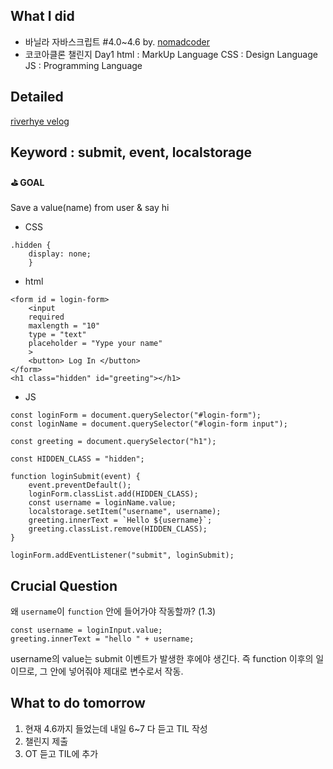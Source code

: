 ## What I did

- 바닐라 자바스크립트 #4.0~4.6 by. [nomadcoder](https://nomadcoders.co/)
- 코코아클론 챌린지 Day1
  html : MarkUp Language
  CSS : Design Language
  JS : Programming Language

## Detailed

[riverhye velog](https://velog.io/@riverhye/0911-2023)

## Keyword : submit, event, localstorage

#### ⛳️ GOAL

Save a value(name) from user & say hi

- CSS

```
.hidden {
	display: none;
    }
```

- html

```
<form id = login-form>
	<input
    required
    maxlength = "10"
    type = "text"
    placeholder = "Yype your name"
    >
	<button> Log In </button>
</form>
<h1 class="hidden" id="greeting"></h1>
```

- JS

```
const loginForm = document.querySelector("#login-form");
const loginName = document.querySelector("#login-form input");

const greeting = document.querySelector("h1");

const HIDDEN_CLASS = "hidden";

function loginSubmit(event) {
    event.preventDefault();
    loginForm.classList.add(HIDDEN_CLASS);
    const username = loginName.value;
    localstorage.setItem("username", username);
    greeting.innerText = `Hello ${username}`;
    greeting.classList.remove(HIDDEN_CLASS);
}

loginForm.addEventListener("submit", loginSubmit);

```

## Crucial Question

왜 `username`이 `function` 안에 들어가야 작동할까? (1.3)

```
const username = loginInput.value;
greeting.innerText = "hello " + username;
```

username의 value는 submit 이벤트가 발생한 후에야 생긴다. 즉 function 이후의 일이므로, 그 안에 넣어줘야 제대로 변수로서 작동.

## What to do tomorrow

1. 현재 4.6까지 들었는데 내일 6~7 다 듣고
   TIL 작성
2. 챌린지 제출
3. OT 듣고 TIL에 추가
